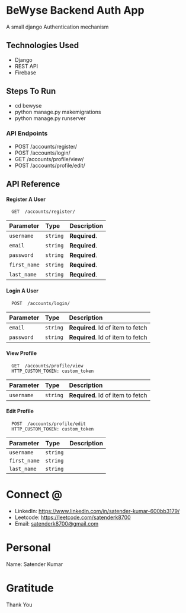 
# BeWyse Backend Auth App

A small django Authentication mechanism

## Technologies Used
* Django           
* REST API
* Firebase          


## Steps To Run 
* cd bewyse
* python manage.py makemigrations
* python manage.py runserver 

### API Endpoints

* POST /accounts/register/
* POST  /accounts/login/
* GET /accounts/profile/view/
* POST /accounts/profile/edit/


## API Reference

#### Register A User

```http
  GET  /accounts/register/
```

| Parameter  | Type     | Description                |
| :--------  | :------- | :------------------------- |
| `username` | `string` | **Required**.              |
| `email`   | `string`   | **Required**.  |
| `password` | `string` | **Required**.  |
| `first_name` | `string` | **Required**.  |
| `last_name` | `string` | **Required**.  |

#### Login A User

```http
  POST  /accounts/login/
```

| Parameter | Type     | Description                       |
| :-------- | :------- | :-------------------------------- |
| `email`      | `string` | **Required**. Id of item to fetch |
| `password`      | `string` | **Required**. Id of item to fetch |

#### View Profile

```http
  GET  /accounts/profile/view
  HTTP_CUSTOM_TOKEN: custom_token

```

| Parameter | Type     | Description                       |
| :-------- | :------- | :-------------------------------- |
| `username`      | `string` | **Required**. Id of item to fetch |

#### Edit Profile

```http
  POST  /accounts/profile/edit
  HTTP_CUSTOM_TOKEN: custom_token

```

| Parameter | Type     | Description                       |
| :-------- | :------- | :-------------------------------- |
| `username`      | `string` |  |
| `first_name`      | `string` |  |
| `last_name`      | `string` |  |



# Connect @
* LinkedIn: https://www.linkedin.com/in/satender-kumar-600bb3179/
* Leetcode: https://leetcode.com/satenderk8700
* Email: satenderk8700@gmail.com   

# Personal
Name: Satender Kumar  

# Gratitude
Thank You
